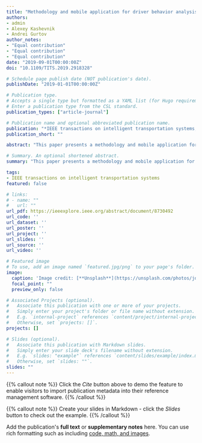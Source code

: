 ```yaml
---
title: "Methodology and mobile application for driver behavior analysis and accident prevention"
authors:
- admin
- Alexey Kashevnik
- Andrei Gurtov
author_notes:
- "Equal contribution"
- "Equal contribution"
- "Equal contribution"
date: "2019-09-01T00:00:00Z"
doi: "10.1109/TITS.2019.2918328"

# Schedule page publish date (NOT publication's date).
publishDate: "2019-01-01T00:00:00Z"

# Publication type.
# Accepts a single type but formatted as a YAML list (for Hugo requirements).
# Enter a publication type from the CSL standard.
publication_types: ["article-journal"]

# Publication name and optional abbreviated publication name.
publication: "*IEEE transactions on intelligent transportation systems, 21*(6)"
publication_short: ""

abstract: "This paper presents a methodology and mobile application for driver monitoring, analysis, and recommendations based on detected unsafe driving behavior for accident prevention using a personal smartphone. For the driver behavior monitoring, the smartphone's cameras and built-in sensors (accelerometer, gyroscope, GPS, and microphone) are used. A developed methodology includes dangerous state classification, dangerous state detection, and a reference model. The methodology supports the following driver's online dangerous states: distraction and drowsiness as well as an offline dangerous state related to a high pulse rate. We implemented the system for Android smartphones and evaluated it with ten volunteers."

# Summary. An optional shortened abstract.
summary: "This paper presents a methodology and mobile application for driver monitoring, analysis, and recommendations based on detected unsafe driving behavior for accident prevention using a personal smartphone."

tags:
- IEEE transactions on intelligent transportation systems
featured: false

# links:
# - name: ""
#   url: ""
url_pdf: https://ieeexplore.ieee.org/abstract/document/8730492
url_code: ''
url_dataset: ''
url_poster: ''
url_project: ''
url_slides: ''
url_source: ''
url_video: ''

# Featured image
# To use, add an image named `featured.jpg/png` to your page's folder. 
image:
  caption: 'Image credit: [**Unsplash**](https://unsplash.com/photos/jdD8gXaTZsc)'
  focal_point: ""
  preview_only: false

# Associated Projects (optional).
#   Associate this publication with one or more of your projects.
#   Simply enter your project's folder or file name without extension.
#   E.g. `internal-project` references `content/project/internal-project/index.md`.
#   Otherwise, set `projects: []`.
projects: []

# Slides (optional).
#   Associate this publication with Markdown slides.
#   Simply enter your slide deck's filename without extension.
#   E.g. `slides: "example"` references `content/slides/example/index.md`.
#   Otherwise, set `slides: ""`.
slides: ""
---
```


{{% callout note %}}
Click the *Cite* button above to demo the feature to enable visitors to import publication metadata into their reference management software.
{{% /callout %}}

{{% callout note %}}
Create your slides in Markdown - click the *Slides* button to check out the example.
{{% /callout %}}

Add the publication's **full text** or **supplementary notes** here. You can use rich formatting such as including [code, math, and images](https://docs.hugoblox.com/content/writing-markdown-latex/).
